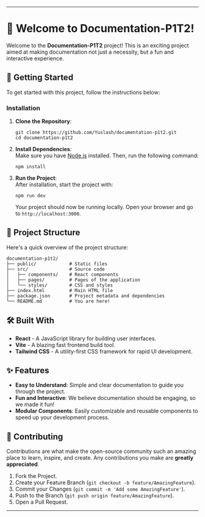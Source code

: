 
---

# 🎉 Welcome to Documentation-P1T2!

Welcome to the **Documentation-P1T2** project! This is an exciting project aimed at making documentation not just a necessity, but a fun and interactive experience.

## 🚀 Getting Started

To get started with this project, follow the instructions below:

### Installation

1. **Clone the Repository**:  
   ```
   git clone https://github.com/Yuslash/documentation-p1t2.git
   cd documentation-p1t2
   ```

2. **Install Dependencies**:  
   Make sure you have [Node.js](https://nodejs.org/) installed. Then, run the following command:
   ```
   npm install
   ```

3. **Run the Project**:  
   After installation, start the project with:
   ```
   npm run dev
   ```
   Your project should now be running locally. Open your browser and go to `http://localhost:3000`.

## 📁 Project Structure

Here's a quick overview of the project structure:

```
documentation-p1t2/
├── public/            # Static files
├── src/               # Source code
│   ├── components/    # React components
│   ├── pages/         # Pages of the application
│   └── styles/        # CSS and styles
├── index.html         # Main HTML file
├── package.json       # Project metadata and dependencies
└── README.md          # You are here!
```

## 🛠️ Built With

- **React** - A JavaScript library for building user interfaces.
- **Vite** - A blazing fast frontend build tool.
- **Tailwind CSS** - A utility-first CSS framework for rapid UI development.

## ✨ Features

- **Easy to Understand**: Simple and clear documentation to guide you through the project.
- **Fun and Interactive**: We believe documentation should be engaging, so we made it fun!
- **Modular Components**: Easily customizable and reusable components to speed up your development process.

## 🤝 Contributing

Contributions are what make the open-source community such an amazing place to learn, inspire, and create. Any contributions you make are **greatly appreciated**.

1. Fork the Project.
2. Create your Feature Branch (`git checkout -b feature/AmazingFeature`).
3. Commit your Changes (`git commit -m 'Add some AmazingFeature'`).
4. Push to the Branch (`git push origin feature/AmazingFeature`).
5. Open a Pull Request.


---

